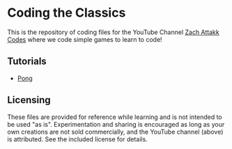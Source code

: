 # Coding the Classics

This is the repository of coding files for the YouTube Channel [Zach Attakk Codes](https://www.youtube.com/@ZachAttakkCodes) where we code simple games to learn to code!

## Tutorials
- [Pong](https://bit.ly/pong_tutorial)

## Licensing
These files are provided for reference while learning and is not intended to be used "as is". Experimentation and sharing is encouraged as long as your own creations are not sold commercially, and the YouTube channel (above) is attributed. See the included license for details.
